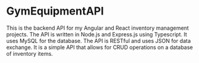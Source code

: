 ﻿# GymEquipmentAPI

This is the backend API for my Angular and React inventory management projects. The API is written in Node.js and Express.js using Typescript. It uses MySQL for the database. The API is RESTful and uses JSON for data exchange. It is a simple API that allows for CRUD operations on a database of inventory items. 
